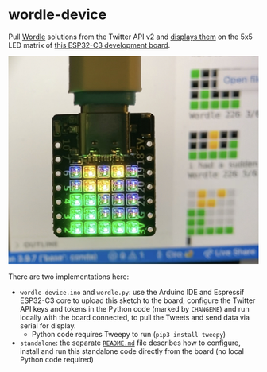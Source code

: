 # wordle-device

Pull [Wordle](https://www.powerlanguage.co.uk/wordle/) solutions from the Twitter API v2 and [displays them](https://twitter.com/ciro/status/1488259161066459142) on the 5x5 LED matrix of [this ESP32-C3 development board](https://www.cnx-software.com/2022/01/07/board-with-25-rgb-leds-is-offered-with-esp32-c3-or-esp32-pico-d4/).

![Wordle Device](wordle-device.jpg)

There are two implementations here:

- `wordle-device.ino` and `wordle.py`: use the Arduino IDE and Espressif ESP32-C3 core to upload this sketch to the board; configure the Twitter API keys and tokens in the Python code (marked by `CHANGEME`) and run locally with the board connected, to pull the Tweets and send data via serial for display.
  - Python code requires Tweepy to run (`pip3 install tweepy`)
- `standalone`: the separate [`README.md`](standalone/README.md) file describes how to configure, install and run this standalone code directly from the board (no local Python code required)
